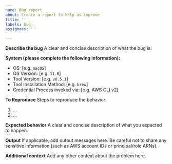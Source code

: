 ```yaml
---
name: Bug report
about: Create a report to help us improve
title: ''
labels: bug
assignees: ''

---
```


**Describe the bug**
A clear and concise description of what the bug is.

**System (please complete the following information):**
 - OS: [e.g. `macOS`]
 - OS Version: [e.g. `11.6`]
 - Tool Version: [e.g. `v0.5.1`]
 - Tool Installation Method: [e.g. `brew`]
 - Credential Process invoked via: [e.g. AWS CLI v2]

**To Reproduce**
Steps to reproduce the behavior:
1. …
2. …

**Expected behavior**
A clear and concise description of what you expected to happen.

**Output**
If applicable, add output messages here. Be careful not to share any sensitive information (such as AWS account IDs or principal/role ARNs).

**Additional context**
Add any other context about the problem here.
